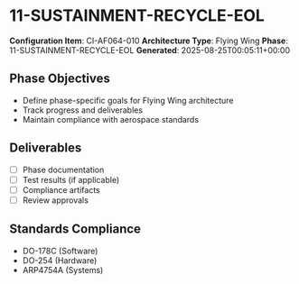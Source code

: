 # 11-SUSTAINMENT-RECYCLE-EOL

**Configuration Item**: CI-AF064-010
**Architecture Type**: Flying Wing
**Phase**: 11-SUSTAINMENT-RECYCLE-EOL
**Generated**: 2025-08-25T00:05:11+00:00

## Phase Objectives
- Define phase-specific goals for Flying Wing architecture
- Track progress and deliverables
- Maintain compliance with aerospace standards

## Deliverables
- [ ] Phase documentation
- [ ] Test results (if applicable)
- [ ] Compliance artifacts
- [ ] Review approvals

## Standards Compliance
- DO-178C (Software)
- DO-254 (Hardware)
- ARP4754A (Systems)
